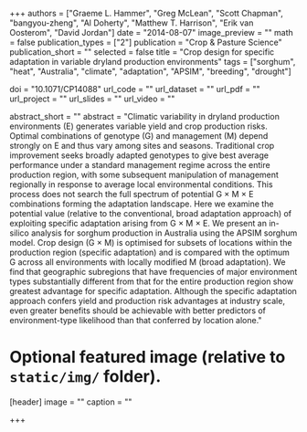 +++
authors = ["Graeme L. Hammer", "Greg McLean", "Scott Chapman", "bangyou-zheng", "Al Doherty", "Matthew T. Harrison", "Erik van Oosterom", "David Jordan"]
date = "2014-08-07"
image_preview = ""
math = false
publication_types = ["2"]
publication = "Crop & Pasture Science"
publication_short = ""
selected = false
title = "Crop design for specific adaptation in variable dryland production environments"
tags = ["sorghum", "heat", "Australia", "climate", "adaptation", "APSIM", "breeding", "drought"]

doi = "10.1071/CP14088"
url_code = ""
url_dataset = ""
url_pdf = ""
url_project = ""
url_slides = ""
url_video = ""

abstract_short = ""
abstract = "Climatic variability in dryland production environments (E) generates variable yield and crop production risks. Optimal combinations of genotype (G) and management (M) depend strongly on E and thus vary among sites and seasons. Traditional crop improvement seeks broadly adapted genotypes to give best average performance under a standard management regime across the entire production region, with some subsequent manipulation of management regionally in response to average local environmental conditions. This process does not search the full spectrum of potential G × M × E combinations forming the adaptation landscape. Here we examine the potential value (relative to the conventional, broad adaptation approach) of exploiting specific adaptation arising from G × M × E. We present an in-silico analysis for sorghum production in Australia using the APSIM sorghum model. Crop design (G × M) is optimised for subsets of locations within the production region (specific adaptation) and is compared with the optimum G across all environments with locally modified M (broad adaptation). We find that geographic subregions that have frequencies of major environment types substantially different from that for the entire production region show greatest advantage for specific adaptation. Although the specific adaptation approach confers yield and production risk advantages at industry scale, even greater benefits should be achievable with better predictors of environment-type likelihood than that conferred by location alone."

# Optional featured image (relative to `static/img/` folder).
[header]
image = ""
caption = ""

+++
